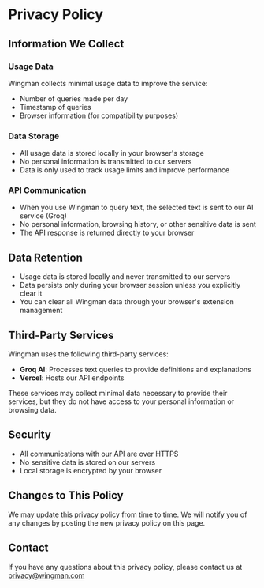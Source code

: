# Privacy Policy

## Information We Collect

### Usage Data
Wingman collects minimal usage data to improve the service:
- Number of queries made per day
- Timestamp of queries
- Browser information (for compatibility purposes)

### Data Storage
- All usage data is stored locally in your browser's storage
- No personal information is transmitted to our servers
- Data is only used to track usage limits and improve performance

### API Communication
- When you use Wingman to query text, the selected text is sent to our AI service (Groq)
- No personal information, browsing history, or other sensitive data is sent
- The API response is returned directly to your browser

## Data Retention

- Usage data is stored locally and never transmitted to our servers
- Data persists only during your browser session unless you explicitly clear it
- You can clear all Wingman data through your browser's extension management

## Third-Party Services

Wingman uses the following third-party services:
- **Groq AI**: Processes text queries to provide definitions and explanations
- **Vercel**: Hosts our API endpoints

These services may collect minimal data necessary to provide their services, but they do not have access to your personal information or browsing data.

## Security

- All communications with our API are over HTTPS
- No sensitive data is stored on our servers
- Local storage is encrypted by your browser

## Changes to This Policy

We may update this privacy policy from time to time. We will notify you of any changes by posting the new privacy policy on this page.

## Contact

If you have any questions about this privacy policy, please contact us at privacy@wingman.com
